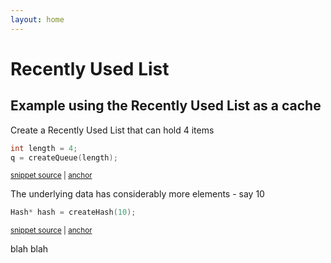 ```yaml
---
layout: home
---
```


# Recently Used List

## Example using the Recently Used List as a cache

Create a Recently Used List that can hold 4 items

<!-- snippet: create-queue-length-4 -->
<a id='snippet-create-queue-length-4'></a>
```cpp
int length = 4;
q = createQueue(length);
```
<sup><a href='/test/unit_test.cpp#L40-L43' title='File snippet `create-queue-length-4` was extracted from'>snippet source</a> | <a href='#snippet-create-queue-length-4' title='Navigate to start of snippet `create-queue-length-4`'>anchor</a></sup>
<!-- endSnippet -->

The underlying data has considerably more elements - say 10

<!-- snippet: create-data-length-10 -->
<a id='snippet-create-data-length-10'></a>
```c
Hash* hash = createHash(10);
```
<sup><a href='/src/main.c#L11-L13' title='File snippet `create-data-length-10` was extracted from'>snippet source</a> | <a href='#snippet-create-data-length-10' title='Navigate to start of snippet `create-data-length-10`'>anchor</a></sup>
<!-- endSnippet -->
blah blah

